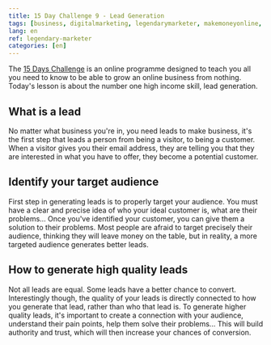 ```yaml
---
title: 15 Day Challenge 9 - Lead Generation
tags: [business, digitalmarketing, legendarymarketer, makemoneyonline, onlinebusiness, 15dayschallenge, highincomeskill, leadgeneration]
lang: en
ref: legendary-marketer
categories: [en]
---
```

The [15 Days Challenge][1] is an online programme designed to teach you all you need to know to be able to grow an online business from nothing.
Today's lesson is about the number one high income skill, lead generation.

[1]: https://bit.ly/15daysonly "Start the 15 days challenge now"

## What is a lead

No matter what business you're in, you need leads to make business, it's the first step that leads a person from being a visitor, to being a customer. When a visitor gives you their email address, they are telling you that they are interested in what you have to offer, they become a potential customer.

## Identify your target audience

First step in generating leads is to properly target your audience. You must have a clear and precise idea of who your ideal customer is, what are their problems... Once you've identified your customer, you can give them a solution to their problems. Most people are afraid to target precisely their audience, thinking they will leave money on the table, but in reality, a more targeted audience generates better leads.

## How to generate high quality leads

Not all leads are equal. Some leads have a better chance to convert. Interestingly though, the quality of your leads is directly connected to how you generate that lead, rather than who that lead is. To generate higher quality leads, it's important to create a connection with your audience, understand their pain points, help them solve their problems... This will build authority and trust, which will then increase your chances of conversion.
